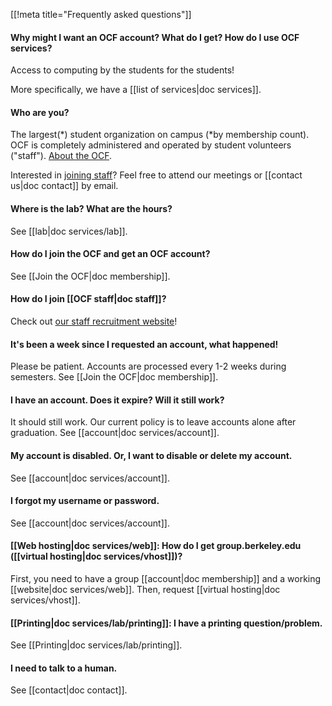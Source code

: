 [[!meta title="Frequently asked questions"]]


#### Why might I want an OCF account? What do I get? How do I use OCF services?

Access to computing by the students for the students!

More specifically, we have a [[list of services|doc services]].

#### Who are you?

The largest(\*) student organization on campus (\*by membership count). OCF is completely administered and operated by student volunteers ("staff"). [About the OCF](https://www.ocf.berkeley.edu/OCF/).

Interested in [joining staff](https://hello.ocf.berkeley.edu/)? Feel free to attend our meetings or [[contact us|doc contact]] by email.

#### Where is the lab? What are the hours?

See [[lab|doc services/lab]].

#### How do I join the OCF and get an OCF account?

See [[Join the OCF|doc membership]].

#### How do I join [[OCF staff|doc staff]]?

Check out [our staff recruitment website](https://hello.ocf.berkeley.edu)!

#### It's been a week since I requested an account, what happened!

Please be patient. Accounts are processed every 1-2 weeks during semesters. See [[Join the OCF|doc membership]].

#### I have an account. Does it expire? Will it still work?

It should still work. Our current policy is to leave accounts alone after graduation. See [[account|doc services/account]].

#### My account is disabled. Or, I want to disable or delete my account.

See [[account|doc services/account]].

#### I forgot my username or password.

See [[account|doc services/account]].

#### [[Web hosting|doc services/web]]: How do I get group.berkeley.edu ([[virtual hosting|doc services/vhost]])?

First, you need to have a group [[account|doc membership]] and a working [[website|doc services/web]]. Then, request [[virtual hosting|doc services/vhost]].

#### [[Printing|doc services/lab/printing]]: I have a printing question/problem.

See [[Printing|doc services/lab/printing]].

#### I need to talk to a human.

See [[contact|doc contact]].
